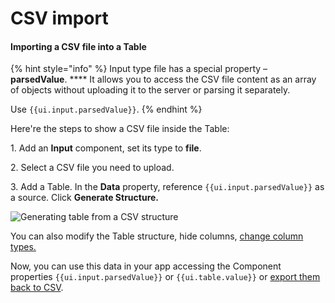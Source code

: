 # CSV import

#### Importing a CSV file into a Table

{% hint style="info" %}
Input type file has a special property – **parsedValue**. **** It allows you to access the CSV file content as an array of objects without uploading it to the server or parsing it separately.

Use `{{ui.input.parsedValue}}`.
{% endhint %}

Here're the steps to show a CSV file inside the Table:

1\. Add an **Input** component, set its type to **file**.

2\. Select a CSV file you need to upload.

3\. Add a Table. In the **Data** property, reference `{{ui.input.parsedValue}}` as a source. Click **Generate Structure.**

![Generating table from a CSV structure](../.gitbook/assets/csv1Opt.gif)

You can also modify the Table structure, hide columns, [change column types.](../basics/field-types-and-types-recognition.md#manual-fields-configuration)

Now, you can use this data in your app accessing the Component properties `{{ui.input.parsedValue}}` or `{{ui.table.value}}` or [export them back to CSV](csv-export.md#export-generated-file-based-on-a-table-data).
